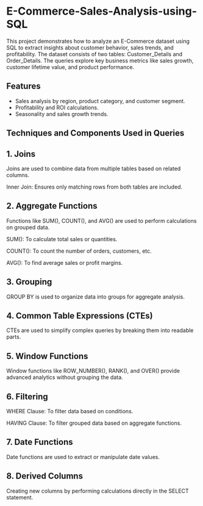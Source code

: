 # E-Commerce-Sales-Analysis-using-SQL

This project demonstrates how to analyze an E-Commerce dataset using SQL to extract insights about customer behavior, sales trends, and profitability. The dataset consists of two tables: Customer_Details and Order_Details. The queries explore key business metrics like sales growth, customer lifetime value, and product performance.

## Features
- Sales analysis by region, product category, and customer segment.
- Profitability and ROI calculations.
- Seasonality and sales growth trends.
  
## Techniques and Components Used in Queries

## 1. Joins

Joins are used to combine data from multiple tables based on related columns.

Inner Join: Ensures only matching rows from both tables are included.
  
## 2. Aggregate Functions

Functions like SUM(), COUNT(), and AVG() are used to perform calculations on grouped data.

SUM(): To calculate total sales or quantities.

COUNT(): To count the number of orders, customers, etc.

AVG(): To find average sales or profit margins.

## 3. Grouping

GROUP BY is used to organize data into groups for aggregate analysis.

## 4. Common Table Expressions (CTEs)

CTEs are used to simplify complex queries by breaking them into readable parts.

## 5. Window Functions

Window functions like ROW_NUMBER(), RANK(), and OVER() provide advanced analytics without grouping the data.

## 6. Filtering

WHERE Clause: To filter data based on conditions.

HAVING Clause: To filter grouped data based on aggregate functions.

## 7. Date Functions

Date functions are used to extract or manipulate date values.

## 8. Derived Columns

Creating new columns by performing calculations directly in the SELECT statement.
